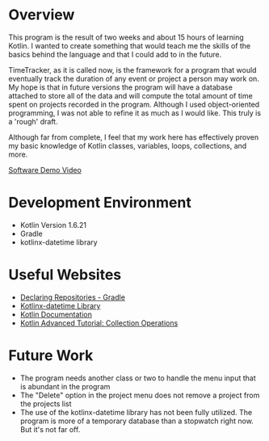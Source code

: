 # Overview

This program is the result of two weeks and about 15 hours of 
learning Kotlin. I wanted to create something that
would teach me the skills of the basics behind the language
and that I could add to in the future. 

TimeTracker, as it is called now, is the framework for a program
that would eventually track the duration of any event or project
a person may work on. My hope is that in future versions the program
will have a database attached to store all of the data and will
compute the total amount of time spent on projects recorded in
the program. Although I used object-oriented programming, I was
not able to refine it as much as I would like. This truly is a 
'rough' draft.

Although far from complete, I feel that my work here has effectively
proven my basic knowledge of Kotlin classes, variables, loops, collections,
and more. 

[Software Demo Video](http://youtube.link.goes.here)

# Development Environment


* Kotlin Version 1.6.21
* Gradle
* kotlinx-datetime library

# Useful Websites


* [Declaring Repositories - Gradle](https://docs.gradle.org/current/userguide/declaring_repositories.html)
* [Kotlinx-datetime Library](https://github.com/Kotlin/kotlinx-datetime#using-in-your-projects)
* [Kotlin Documentation](https://kotlinlang.org/docs/home.html)
* [Kotlin Advanced Tutorial: Collection Operations](https://www.youtube.com/watch?v=N4CpLxGJlq0)

# Future Work


* The program needs another class or two to handle the menu input that is abundant in the program
* The "Delete" option in the project menu does not remove a project from the projects list
* The use of the kotlinx-datetime library has not been fully utilized. The program is more 
of a temporary database than a stopwatch right now. But it's not far off. 